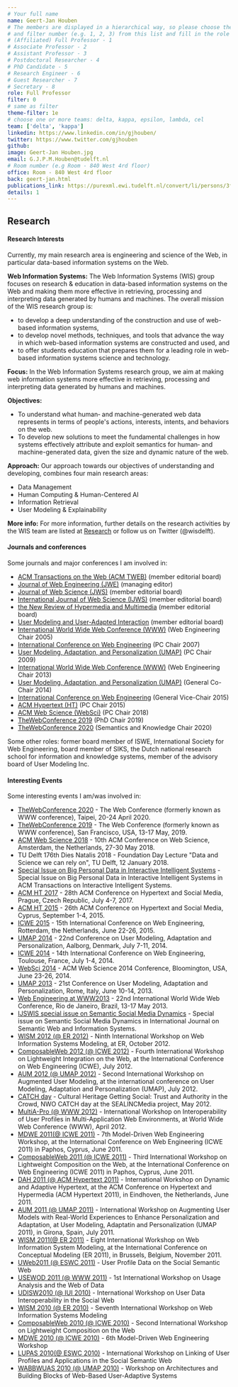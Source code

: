 ```yaml
---
# Your full name
name: Geert-Jan Houben
# The members are displayed in a hierarchical way, so please choose the role (e.g. Full Professor, Assistant Professor etc)
# and filter number (e.g. 1, 2, 3) from this list and fill in the role and filter from below:
# (Affiliated) Full Professor - 1
# Associate Professor - 2
# Assistant Professor - 3
# Postdoctoral Researcher - 4
# PhD Candidate - 5
# Research Engineer - 6
# Guest Researcher - 7
# Secretary - 8
role: Full Professor
filter: 0
# same as filter
theme-filter: 1e
# choose one or more teams: delta, kappa, epsilon, lambda, cel
team: ['delta', 'kappa']
linkedin: https://www.linkedin.com/in/gjhouben/
twitter: https://www.twitter.com/gjhouben
github:
image: Geert-Jan Houben.jpg
email: G.J.P.M.Houben@tudelft.nl
# Room number (e.g Room - 840 West 4rd floor)
office: Room - 840 West 4rd floor
back: geert-jan.html
publications_link: https://purexml.ewi.tudelft.nl/convert/li/persons/3f77eaf9-d538-4448-9035-a34b160676eb
details: 1
---
```


## Research
#### Research Interests

Currently, my main research area is engineering and science of the Web, in particular data-based information systems on the Web.

**Web Information Systems:** The Web Information Systems (WIS) group focuses on research & education in data-based information systems on the Web and making them more effective in retrieving, processing and interpreting data generated by humans and machines. The overall mission of the WIS research group is:
- to develop a deep understanding of the construction and use of web-based information systems,
- to develop novel methods, techniques, and tools that advance the way in which web-based information systems are constructed and used, and
- to offer students education that prepares them for a leading role in web-based information systems science and technology.

**Focus:** In the Web Information Systems research group, we aim at making web information systems more effective in retrieving, processing and interpreting data generated by humans and machines.

**Objectives:** 
- To understand what human‐ and machine-generated web data represents in terms of people's actions, interests, intents, and behaviors on the web.
- To develop new solutions to meet the fundamental challenges in how systems effectively attribute and exploit semantics for human‐ and machine-generated data, given the size and dynamic nature of the web.

**Approach:** Our approach towards our objectives of understanding and developing, combines four main research areas:
- Data Management
- Human Computing & Human-Centered AI
- Information Retrieval
- User Modeling & Explainability

**More info:** For more information, further details on the research activities by the WIS team are listed at [Research](http://www.wis.ewi.tudelft.nl/?id=297) or follow us on Twitter (@wisdelft).

#### Journals and conferences

Some journals and major conferences I am involved in:
- [ACM Transactions on the Web (ACM TWEB)](http://www.acm.org/tweb) (member editorial board)
- [Journal of Web Engineering (JWE)](http://www.rintonpress.com/journals/jweonline.html) (managing editor)
- [Journal of Web Science (JWS)](http://www.nowpublishers.com/journals/JWS/) (member editorial board)
- [International Journal of Web Science (IJWS)](http://www.inderscience.com/ijws) (member editorial board)
- [the New Review of Hypermedia and Multimedia](https://www.tandfonline.com/toc/tham20/current) (member editorial board)
- [User Modeling and User-Adapted Interaction](http://www.umuai.org/) (member editorial board)
- [International World Wide Web Conference (WWW)](http://www2005.wwwconference.org/) (Web Engineering Chair 2005)
- [International Conference on Web Engineering](http://www.springeronline.com/978-3-540-73596-0) (PC Chair 2007)
- [User Modeling, Adaptation, and Personalization (UMAP)](http://www.springerlink.com/content/978-3-642-02246-3/) (PC Chair 2009)
- [International World Wide Web Conference (WWW)](http://www2013.org/authors/call-for-papers/) (Web Engineering Chair 2013)
- [User Modeling, Adaptation, and Personalization (UMAP)](http://www.um.org/umap2014) (General Co-Chair 2014)
- [International Conference on Web Engineering](http://icwe2015.webengineering.org/) (General Vice-Chair 2015)
- [ACM Hypertext (HT)](http://ht.acm.org/ht2015/) (PC Chair 2015)
- [ACM Web Science (WebSci)](https://websci18.webscience.org/) (PC Chair 2018)
- [TheWebConference 2019](https://www2019.thewebconf.org/) (PhD Chair 2019)
- [TheWebConference 2020](https://www2020.thewebconf.org/) (Semantics and Knowledge Chair 2020)

Some other roles: former board member of ISWE, International Society for Web Engineering, board member of SIKS, the Dutch national research school for information and knowledge systems, member of the advisory board of User Modeling Inc.

#### Interesting Events

Some interesting events I am/was involved in:
- [TheWebConference 2020](https://www2020.thewebconf.org/) - The Web Conference (formerly known as WWW conference), Taipei, 20-24 April 2020.
- [TheWebConference 2019](https://www2019.thewebconf.org/) - The Web Conference (formerly known as WWW conference), San Francisco, USA, 13-17 May, 2019.
- [ACM Web Science 2018](https://websci18.webscience.org/) - 10th ACM Conference on Web Science, Amsterdam, the Netherlands, 27-30 May 2018.
- TU Delft 176th Dies Natalis 2018 - Foundation Day Lecture "Data and Science we can rely on", TU Delft, 12 January 2018.
- [Special Issue on Big Personal Data in Interactive Intelligent Systems](https://dl.acm.org/citation.cfm?id=3101102) - Special Issue on Big Personal Data in Interactive Intelligent Systems in ACM Transactions on Interactive Intelligent Systems.
- [ACM HT 2017](http://ht.acm.org/ht2017) - 28th ACM Conference on Hypertext and Social Media, Prague, Czech Republic, July 4-7, 2017.
- [ACM HT 2015](http://ht.acm.org/ht2015) - 26th ACM Conference on Hypertext and Social Media, Cyprus, September 1-4, 2015.
- [ICWE 2015](http://icwe2015.webengineering.org/) - 15th International Conference on Web Engineering, Rotterdam, the Netherlands, June 22-26, 2015.
- [UMAP 2014](http://www.um.org/umap2014) - 22nd Conference on User Modeling, Adaptation and Personalization, Aalborg, Denmark, July 7-11, 2014.
- [ICWE 2014](http://icwe2014.webengineering.org/) - 14th International Conference on Web Engineering, Toulouse, France, July 1-4, 2014.
- [WebSci 2014](http://www.websci14.org/) - ACM Web Science 2014 Conference, Bloomington, USA, June 23-26, 2014.
- [UMAP 2013](http://www.dia.uniroma3.it/~umap2013/) - 21st Conference on User Modeling, Adaptation and Personalization, Rome, Italy, June 10-14, 2013.
- [Web Engineering at WWW2013](http://www2013.org/authors/call-for-papers/) - 22nd International World Wide Web Conference, Rio de Janeiro, Brazil, 13-17 May 2013.
- [IJSWIS special issue on Semantic Social Media Dynamics](http://www.ijswis.org/?q=node/45) - Special issue on Semantic Social Media Dynamics in International Journal on Semantic Web and Information Systems.
- [WISM 2012 (@ ER 2012)](http://people.few.eur.nl/frasincar/workshops/wism2012/) - Ninth International Workshop on Web Information Systems Modeling, at ER, October 2012.
- [ComposableWeb 2012 (@ ICWE 2012)](https://sites.google.com/site/composableweb2012/) - Fourth International Workshop on Lightweight Integration on the Web, at the International Conference on Web Engineering (ICWE), July 2012.
- [AUM 2012 (@ UMAP 2012)](http://www.wis.ewi.tudelft.nl/aum2012/) - Second International Workshop on Augmented User Modeling, at the international conference on User Modeling, Adaptation and Personalization (UMAP), July 2012.
- [CATCH day](http://www.nwo.nl/nwohome.nsf/pages/NWOP_8TFK25) - Cultural Heritage Getting Social: Trust and Authority in the Crowd, NWO CATCH day at the SEALINCMedia project, May 2012.
- [MultiA-Pro (@ WWW 2012)](http://liris.cnrs.fr/multiapro2012/) - International Workshop on Interoperability of User Profiles in Multi-Application Web Environments, at World Wide Web Conference (WWW), April 2012.
- [MDWE 2011(@ ICWE 2011)](http://mdwe2011.pst.ifi.lmu.de/) - 7th Model-Driven Web Engineering Workshop, at the International Conference on Web Engineering (ICWE 2011) in Paphos, Cyprus, June 2011.
- [ComposableWeb 2011 (@ ICWE 2011)](https://sites.google.com/site/composableweb2011/) - Third International Workshop on Lightweight Composition on the Web, at the International Conference on Web Engineering (ICWE 2011) in Paphos, Cyprus, June 2011.
- [DAH 2011 (@ ACM Hypertext 2011)](http://www.win.tue.nl/%7Eeknutov/dah11/) - International Workshop on Dynamic and Adaptive Hypertext, at the ACM Conference on Hypertext and Hypermedia (ACM Hypertext 2011), in Eindhoven, the Netherlands, June 2011.
- [AUM 2011 (@ UMAP 2011)](http://www.wis.ewi.tudelft.nl/aum2011) - International Workshop on Augmenting User Models with Real-World Experiences to Enhance Personalization and Adaptation, at User Modeling, Adaptatin and Personalization (UMAP 2011), in Girona, Spain, July 2011.
- [WISM 2011(@ ER 2011)](http://people.few.eur.nl/frasincar/workshops/wism2011/) - Eight International Workshop on Web Information System Modeling, at the International Conference on Conceptual Modeling (ER 2011), in Brussels, Belgium, November 2011.
- [UWeb2011 (@ ESWC 2011)](http://www.wis.ewi.tudelft.nl/uweb2011) - User Profile Data on the Social Semantic Web
- [USEWOD 2011 (@ WWW 2011)](http://data.semanticweb.org/usewod/2011/) - 1st International Workshop on Usage Analysis and the Web of Data
- [UDISW2010 (@ IUI 2010)](http://www.wis.ewi.tudelft.nl/UDISW2010) - International Workshop on User Data Interoperability in the Social Web
- [WISM 2010 (@ ER 2010)](http://people.few.eur.nl/frasincar/workshops/wism2010) - Seventh International Workshop on Web Information Systems Modeling
- [ComposableWeb 2010 (@ ICWE 2010)](http://mashart.org/composableweb2010/index.html) - Second International Workshop on Lightweight Composition on the Web
- [MDWE 2010 (@ ICWE 2010)](http://www.pst.ifi.lmu.de/%7Ekochn/mdwe2010/) - 6th Model-Driven Web Engineering Workshop
- [LUPAS 2010(@ ESWC 2010)](http://www.personal-reader.de/lupas/) - International Workshop on Linking of User Profiles and Applications in the Social Semantic Web
- [WABBWUAS 2010 (@ UMAP 2010)](http://adapt2.sis.pitt.edu/wiki/WABBWUAS) - Workshop on Architectures and Building Blocks of Web-Based User-Adaptive Systems

